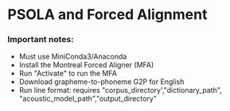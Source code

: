 # PSOLA and Forced Alignment #

### Important notes: ###
- Must use MiniConda3/Anaconda
- Install the Montreal Forced Aligner (MFA)
- Run "Activate" to run the MFA
- Download grapheme-to-phoneme G2P for English
- Run line format: requires "corpus_directory',"dictionary_path", "acoustic_model_path","output_directory"